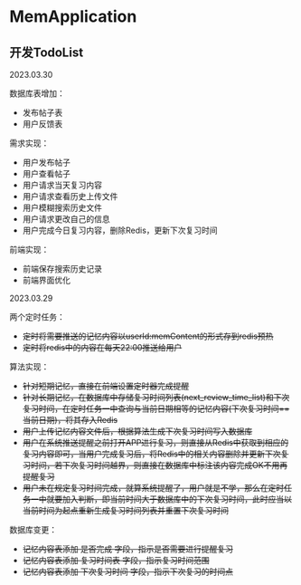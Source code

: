# MemApplication
## 开发TodoList

2023.03.30

数据库表增加：

+ 发布帖子表
+ 用户反馈表

需求实现：

+ 用户发布帖子
+ 用户查看帖子
+ 用户请求当天复习内容
+ 用户请求查看历史上传文件
+ 用户模糊搜索历史文件
+ 用户请求更改自己的信息
+ 用户完成今日复习内容，删除Redis，更新下次复习时间

前端实现：

+ 前端保存搜索历史记录
+ 前端界面优化



2023.03.29

两个定时任务：
+ ~~定时将需要推送的记忆内容以userId:memContent的形式存到redis预热~~
+ ~~定时将redis中的内容在每天22:00推送给用户~~

算法实现：

+ ~~针对短期记忆，直接在前端设置定时器完成提醒~~
+ ~~针对长期记忆，在数据库中存储复习时间列表(next_review_time_list)和下次复习时间，在定时任务一中查询与当前日期相等的记忆内容(下次复习时间==当前日期)，将其存入Redis~~
+ ~~用户上传记忆内容文件后，根据算法生成下次复习时间写入数据库~~
+ ~~用户在系统推送提醒之前打开APP进行复习，则直接从Redis中获取到相应的复习内容即可，当用户完成复习后，将Redis中的相关内容删除并更新下次复习时间，若下次复习时间越界，则直接在数据库中标注该内容完成OK不用再提醒复习~~
+ ~~用户未在规定复习时间完成，就算系统提醒了，用户就是不学，那么在定时任务一中就要加入判断，即当前时间大于数据库中的下次复习时间，此时应当以当前时间为起点重新生成复习时间列表并重置下次复习时间~~

数据库变更：
+ ~~记忆内容表添加 是否完成 字段，指示是否需要进行提醒复习~~
+ ~~记忆内容表添加 复习时间表 字段，指示复习时间范围~~
+ ~~记忆内容表添加 下次复习时间 字段，指示下次复习的时间点~~

